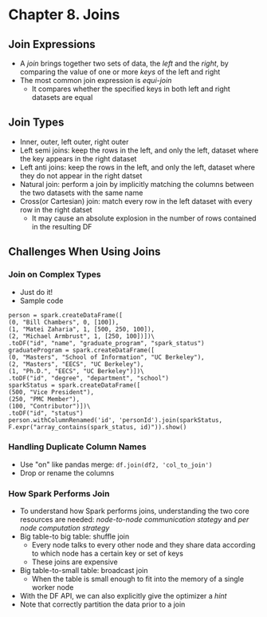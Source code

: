 # Chapter 8. Joins

## Join Expressions
- A *join* brings together two sets of data, the *left* and the *right*, by comparing the value of one or more *keys* of the left and right
- The most common join expression is *equi-join*
  - It compares whether the specified keys in both left and right datasets are equal

## Join Types
- Inner, outer, left outer, right outer
- Left semi joins: keep the rows in the left, and only the left, dataset where the key appears in the right dataset
- Left anti joins: keep the rows in the left, and only the left, dataset where they do not appear in the right datset
- Natural join: perform a join by implicitly matching the columns between the two datasets with the same name
- Cross(or Cartesian) join: match every row in the left dataset with every row in the right datset
  - It may cause an absolute explosion in the number of rows contained in the resulting DF


## Challenges When Using Joins


### Join on Complex Types
- Just do it!
- Sample code
```
person = spark.createDataFrame([
(0, "Bill Chambers", 0, [100]),
(1, "Matei Zaharia", 1, [500, 250, 100]),
(2, "Michael Armbrust", 1, [250, 100])])\
.toDF("id", "name", "graduate_program", "spark_status")
graduateProgram = spark.createDataFrame([
(0, "Masters", "School of Information", "UC Berkeley"),
(2, "Masters", "EECS", "UC Berkeley"),
(1, "Ph.D.", "EECS", "UC Berkeley")])\
.toDF("id", "degree", "department", "school")
sparkStatus = spark.createDataFrame([
(500, "Vice President"),
(250, "PMC Member"),
(100, "Contributor")])\
.toDF("id", "status")
person.withColumnRenamed('id', 'personId').join(sparkStatus, F.expr("array_contains(spark_status, id)")).show()
```

### Handling Duplicate Column Names
- Use "on" like pandas merge: ```df.join(df2, 'col_to_join')```
- Drop or rename the columns

### How Spark Performs Join
- To understand how Spark performs joins, understanding the two core resources are needed: *node-to-node communication stategy* and *per node computation strategy*
- Big table-to big table: shuffle join
  - Every node talks to every other node and they share data according to which node has a certain key or set of keys
  - These joins are expensive 
- Big table-to-small table: broadcast join
  - When the table is small enough to fit into the memory of a single worker node
- With the DF API, we can also explicitly give the optimizer a *hint*
- Note that correctly partition the data prior to a join
